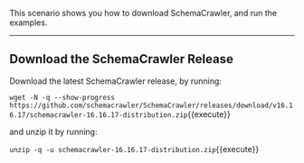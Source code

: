 This scenario shows you how to download SchemaCrawler, and run the examples.

-----

## Download the SchemaCrawler Release
Download the latest SchemaCrawler release, by running:

`wget -N -q --show-progress  https://github.com/schemacrawler/SchemaCrawler/releases/download/v16.16.17/schemacrawler-16.16.17-distribution.zip`{{execute}}

and unzip it by running:

`unzip -q -u schemacrawler-16.16.17-distribution.zip`{{execute}}

